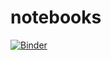 # notebooks
[![Binder](https://mybinder.org/badge.svg)](https://mybinder.org/v2/gh/rob-tay/notebooks/master)
